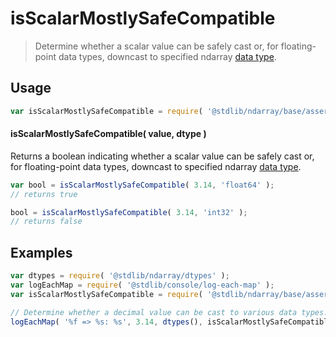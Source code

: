 <!--

@license Apache-2.0

Copyright (c) 2025 The Stdlib Authors.

Licensed under the Apache License, Version 2.0 (the "License");
you may not use this file except in compliance with the License.
You may obtain a copy of the License at

   http://www.apache.org/licenses/LICENSE-2.0

Unless required by applicable law or agreed to in writing, software
distributed under the License is distributed on an "AS IS" BASIS,
WITHOUT WARRANTIES OR CONDITIONS OF ANY KIND, either express or implied.
See the License for the specific language governing permissions and
limitations under the License.

-->

# isScalarMostlySafeCompatible

> Determine whether a scalar value can be safely cast or, for floating-point data types, downcast to specified ndarray [data type][@stdlib/ndarray/dtypes].

<!-- Section to include introductory text. Make sure to keep an empty line after the intro `section` element and another before the `/section` close. -->

<section class="intro">

</section>

<!-- /.intro -->

<!-- Package usage documentation. -->

<section class="usage">

## Usage

<!-- eslint-disable id-length -->

```javascript
var isScalarMostlySafeCompatible = require( '@stdlib/ndarray/base/assert/is-scalar-mostly-safe-compatible' );
```

#### isScalarMostlySafeCompatible( value, dtype )

Returns a boolean indicating whether a scalar value can be safely cast or, for floating-point data types, downcast to specified ndarray [data type][@stdlib/ndarray/dtypes].

<!-- eslint-disable id-length -->

```javascript
var bool = isScalarMostlySafeCompatible( 3.14, 'float64' );
// returns true

bool = isScalarMostlySafeCompatible( 3.14, 'int32' );
// returns false
```

</section>

<!-- /.usage -->

<!-- Package usage notes. Make sure to keep an empty line after the `section` element and another before the `/section` close. -->

<section class="notes">

</section>

<!-- /.notes -->

<!-- Package usage examples. -->

<section class="examples">

## Examples

<!-- eslint-disable id-length -->

<!-- eslint no-undef: "error" -->

```javascript
var dtypes = require( '@stdlib/ndarray/dtypes' );
var logEachMap = require( '@stdlib/console/log-each-map' );
var isScalarMostlySafeCompatible = require( '@stdlib/ndarray/base/assert/is-scalar-mostly-safe-compatible' );

// Determine whether a decimal value can be cast to various data types...
logEachMap( '%f => %s: %s', 3.14, dtypes(), isScalarMostlySafeCompatible );
```

</section>

<!-- /.examples -->

<!-- Section to include cited references. If references are included, add a horizontal rule *before* the section. Make sure to keep an empty line after the `section` element and another before the `/section` close. -->

<section class="references">

</section>

<!-- /.references -->

<!-- Section for related `stdlib` packages. Do not manually edit this section, as it is automatically populated. -->

<section class="related">

</section>

<!-- /.related -->

<!-- Section for all links. Make sure to keep an empty line after the `section` element and another before the `/section` close. -->

<section class="links">

[@stdlib/ndarray/dtypes]: https://github.com/stdlib-js/stdlib/tree/develop/lib/node_modules/%40stdlib/ndarray/dtypes

</section>

<!-- /.links -->
